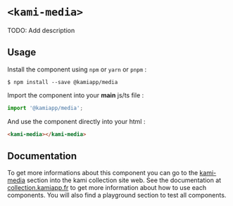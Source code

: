 # `<kami-media>`

TODO: Add description

## Usage

Install the component using ``npm`` or ``yarn`` or ``pnpm`` :

```console
$ npm install --save @kamiapp/media
```

Import the component into your **main** js/ts file :

```js
import '@kamiapp/media';
```
And use the component directly into your html :

```html
<kami-media></kami-media>
```
## Documentation

To get more informations about this component you can go to the [kami-media](https://www.collection.kamiapp.fr/docs/media.html) section into the kami collection site web. See the documentation at [collection.kamiapp.fr](https://www.collection.kamiapp.fr/) to get more information about how to use each components. You will also find a playground section to test all components.